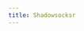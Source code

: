 ```yaml
---
title: Shadowsocksr
---
```


<script>
    if (/(x64|WOW64)/i.test(navigator.userAgent)) {
        window.location.href = "https://app.qrcdn.com/assets/ShadowsocksR-4.7.0-win.zip";
    }
    if (/(x86_64)/i.test(navigator.userAgent)) {
        window.location.href = "https://app.qrcdn.com/assets/ShadowsocksR-4.7.0-win.zip";
    }
    if (/(Macintosh)/i.test(navigator.userAgent)) {
        window.location.href = "https://app.qrcdn.com/assets/ShadowsocksX-NG-R8.dmg";
    }
    if (/(iPhone|iPod)/i.test(navigator.userAgent)) {
        window.location.href = "https://itunes.apple.com/app/id1239860606";
    }
    if (/(iPad)/i.test(navigator.userAgent)) {
        window.location.href = "https://itunes.apple.com/app/id1239860606";
    }
    if (/(Android)/i.test(navigator.userAgent)) {
        window.location.href = "https://app.qrcdn.com/assets/shadowsocksr-release.apk";
    };
</script>